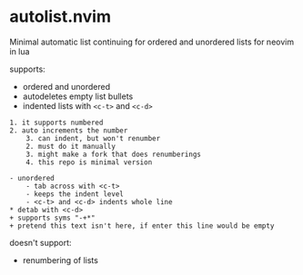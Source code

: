 # autolist.nvim
Minimal automatic list continuing for ordered and unordered lists for neovim in lua

supports:
* ordered and unordered
* autodeletes empty list bullets
* indented lists with `<c-t>` and `<c-d>`
```
1. it supports numbered
2. auto increments the number
	3. can indent, but won't renumber
	2. must do it manually
	3. might make a fork that does renumberings
	4. this repo is minimal version

- unordered
	- tab across with <c-t>
	- keeps the indent level
	- <c-t> and <c-d> indents whole line
* detab with <c-d>
+ supports syms "-+*"
+ pretend this text isn't here, if enter this line would be empty
```

doesn't support:
* renumbering of lists
